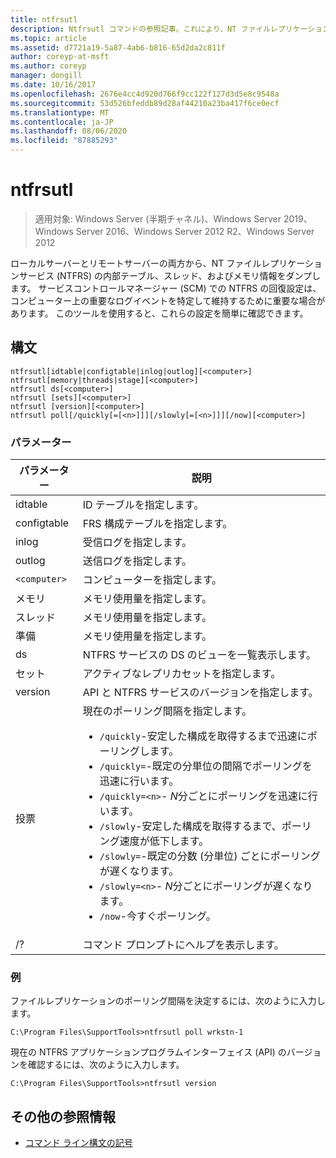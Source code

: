 ```yaml
---
title: ntfrsutl
description: Ntfrsutl コマンドの参照記事。これにより、NT ファイルレプリケーションサービス (NTFRS) の内部テーブル、スレッド、およびメモリ情報がダンプされます。
ms.topic: article
ms.assetid: d7721a19-5a87-4ab6-b816-65d2da2c811f
author: coreyp-at-msft
ms.author: coreyp
manager: dongill
ms.date: 10/16/2017
ms.openlocfilehash: 2676e4cc4d920d766f9cc122f127d3d5e8c9548a
ms.sourcegitcommit: 53d526bfeddb89d28af44210a23ba417f6ce0ecf
ms.translationtype: MT
ms.contentlocale: ja-JP
ms.lasthandoff: 08/06/2020
ms.locfileid: "87885293"
---
```

# <a name="ntfrsutl"></a>ntfrsutl

> 適用対象: Windows Server (半期チャネル)、Windows Server 2019、Windows Server 2016、Windows Server 2012 R2、Windows Server 2012

ローカルサーバーとリモートサーバーの両方から、NT ファイルレプリケーションサービス (NTFRS) の内部テーブル、スレッド、およびメモリ情報をダンプします。 サービスコントロールマネージャー (SCM) での NTFRS の回復設定は、コンピューター上の重要なログイベントを特定して維持するために重要な場合があります。 このツールを使用すると、これらの設定を簡単に確認できます。

## <a name="syntax"></a>構文

```
ntfrsutl[idtable|configtable|inlog|outlog][<computer>]
ntfrsutl[memory|threads|stage][<computer>]
ntfrsutl ds[<computer>]
ntfrsutl [sets][<computer>]
ntfrsutl [version][<computer>]
ntfrsutl poll[/quickly[=[<n>]]][/slowly[=[<n>]]][/now][<computer>]
```

### <a name="parameters"></a>パラメーター

| パラメーター | 説明 |
| --------- | ----------- |
| idtable | ID テーブルを指定します。 |
| configtable | FRS 構成テーブルを指定します。 |
| inlog | 受信ログを指定します。 |
| outlog | 送信ログを指定します。 |
| `<computer>` | コンピューターを指定します。 |
| メモリ | メモリ使用量を指定します。 |
| スレッド | メモリ使用量を指定します。 |
| 準備 | メモリ使用量を指定します。 |
| ds | NTFRS サービスの DS のビューを一覧表示します。 |
| セット | アクティブなレプリカセットを指定します。 |
| version | API と NTFRS サービスのバージョンを指定します。 |
| 投票 | 現在のポーリング間隔を指定します。<ul><li>`/quickly`-安定した構成を取得するまで迅速にポーリングします。</li><li>`/quickly=`-既定の分単位の間隔でポーリングを迅速に行います。</li><li>`/quickly=<n>`- *N*分ごとにポーリングを迅速に行います。</li><li>`/slowly`-安定した構成を取得するまで、ポーリング速度が低下します。</li><li>`/slowly=`-既定の分数 (分単位) ごとにポーリングが遅くなります。</li><li>`/slowly=<n>`- *N*分ごとにポーリングが遅くなります。</li><li>`/now`-今すぐポーリング。</li></ul>|
| /? | コマンド プロンプトにヘルプを表示します。 |

### <a name="examples"></a>例

ファイルレプリケーションのポーリング間隔を決定するには、次のように入力します。

```
C:\Program Files\SupportTools>ntfrsutl poll wrkstn-1
```

現在の NTFRS アプリケーションプログラムインターフェイス (API) のバージョンを確認するには、次のように入力します。

```
C:\Program Files\SupportTools>ntfrsutl version
```

## <a name="additional-references"></a>その他の参照情報

- [コマンド ライン構文の記号](command-line-syntax-key.md)
